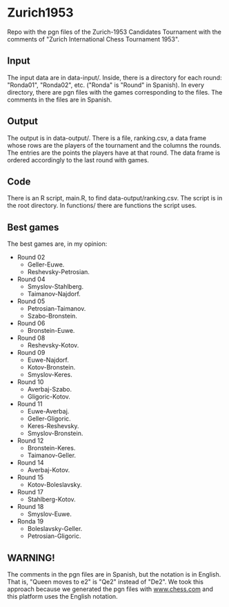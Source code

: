 # Zurich1953

Repo with the pgn files of the Zurich-1953 Candidates Tournament with the comments of "Zurich International Chess Tournament 1953".

## Input

The input data are in data-input/. Inside, there is a directory for each round: "Ronda01", "Ronda02", etc. ("Ronda" is "Round" in Spanish). In every directory, there are pgn files with the games corresponding to the files. The comments in the files are in Spanish.

## Output

The output is in data-output/. There is a file, ranking.csv, a data frame whose rows are the players of the tournament and the columns the rounds. The entries are the points the players have at that round. The data frame is ordered accordingly to the last round with games.

## Code

There is an R script, main.R, to find data-output/ranking.csv. The script is in the root directory. In functions/ there are functions the script uses.

## Best games

The best games are, in my opinion:

* Round 02
	* Geller-Euwe.
	* Reshevsky-Petrosian.
* Round 04
	* Smyslov-Stahlberg.
	* Taimanov-Najdorf.
* Round 05
	* Petrosian-Taimanov.
	* Szabo-Bronstein.
* Round 06
	* Bronstein-Euwe.
* Round 08
	* Reshevsky-Kotov.
* Round 09
	* Euwe-Najdorf.
	* Kotov-Bronstein.
	* Smyslov-Keres.
* Round 10
	* Averbaj-Szabo.
	* Gligoric-Kotov.
* Round 11
	* Euwe-Averbaj.
	* Geller-Gligoric.
	* Keres-Reshevsky.
	* Smyslov-Bronstein.
* Round 12
	* Bronstein-Keres.
	* Taimanov-Geller.
* Round 14
	* Averbaj-Kotov.
* Round 15
	* Kotov-Boleslavsky.
* Round 17
	* Stahlberg-Kotov.
* Round 18
	* Smyslov-Euwe.
* Ronda 19
	* Boleslavsky-Geller.
	* Petrosian-Gligoric.

## WARNING!

The comments in the pgn files are in Spanish, but the notation is in English. That is, "Queen moves to e2" is "Qe2" instead of "De2". We took this approach because we generated the pgn files with www.chess.com and this platform uses the English notation.